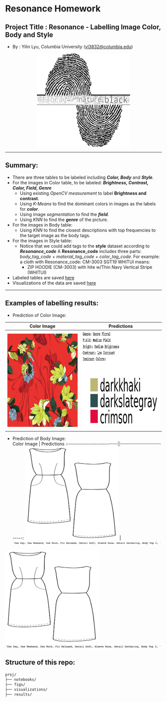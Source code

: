 # Resonance Homework 

## Project Title : Resonance - Labelling Image Color, Body and Style  
  + By : Yilin Lyu, Columbia University (yl3832@columbia.edu)
<p align="center">
<img src = './figs/wc_rea_color.png'  width="300" height="300"> 
</p>

___

## Summary:  
  + There are three tables to be labeled including **_Color, Body_** and **_Style_**. 
  + For the images in Color table, to be labeled: **_Brightness, Contrast, Color, Field, Genre_**
  	+ Using existing *OpenCV measurement* to label **Brightness and contrast**.
  	+ Using *K-Means* to find the dominant colors in images as the labels for **_color_**.
  	+ Using image *segmentation* to find the **_field_**.
  	+ Using *KNN* to find the **_genre_** of the picture. 
  + For the images in Body table: 
  	+ Using *KNN* to find the closest descriptions with top frequencies to the target image as the body tags.
  + For the images in Style table:
  	+ Notice that we could add tags to the **style** dataset according to **_Resonance_code_**
    A **Resonance_code** includes three parts: *body_tag_code* + *material_tag_code* + *color_tag_code*.
    For example: a cloth with Resonance_code: CM-3003 SGT19 WHITUI means:
		+ ZIP HOODIE (CM-3003) with hite w/Thin Navy Vertical Stripe (WHITUI)
  + Labeled tables are saved [here](./results)
  + Visualizations of the data are saved [here](./visualizations)

___


## Examples of labelling results:  
  + Prediction of Color Image: 

  Color Image            |  Predictions
:-------------------------:|:-------------------------:
 <img src = './figs/test_4.png'  width="300" height="300" align="center">   | <img src = './figs/predictions_of_test_4.png' width="320" height="320" align="center">
 	 
  
  + Prediction of Body Image:  
  Color Image            |  Predictions
:-------------------------:|:-------------------------:
  <img src = './figs/test4.png'  width="300" height="300">  | <img src = './figs/predictions_of_test4.png'>


  <img src = './figs/test4.png'  width="300" height="300">
  <img src = './figs/predictions_of_test4.png'>


## Structure of this repo: 
```
proj/
├── notebooks/ 
├── figs/  
├── visualizations/ 
├── results/ 
```
